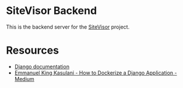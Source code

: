 # SiteVisor Backend
This is the backend server for the [SiteVisor](https://github.com/grzpiotrowski/sitevisor) project.


# Resources
- [Django documentation](https://docs.djangoproject.com/en/5.0/)
- [Emmanuel King Kasulani - How to Dockerize a Django Application - Medium](https://medium.com/backticks-tildes/how-to-dockerize-a-django-application-a42df0cb0a99)